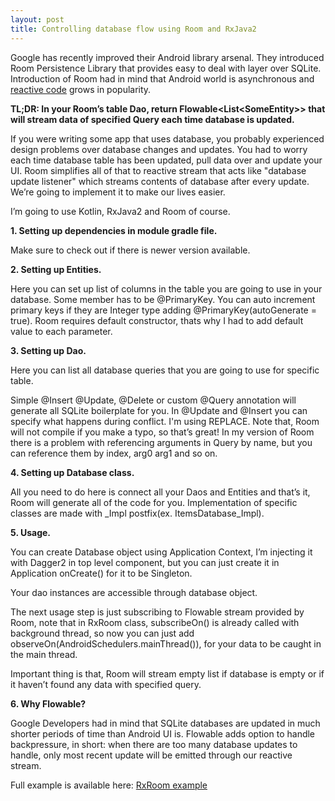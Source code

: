 ```yaml
---
layout: post
title: Controlling database flow using Room and RxJava2
---
```

Google has recently improved their Android library arsenal. They introduced Room Persistence Library that provides easy to deal with layer over SQLite. Introduction of Room had in mind that Android world is asynchronous and [reactive code](http://reactivex.io) grows in popularity.

<b>TL;DR: In your Room’s table Dao, return Flowable&lt;List&lt;SomeEntity&gt;&gt; that will stream data of specified Query each time database is updated.</b>

If you were writing some app that uses database, you probably experienced design problems over database changes and updates. You had to worry each time database table has been updated, pull data over and update your UI. Room simplifies all of that to reactive stream that acts like "database update listener" which streams contents of database after every update. We’re going to implement it to make our lives easier.

I’m going to use Kotlin, RxJava2 and Room of course.

<b>1. Setting up dependencies in module gradle file.</b> 

Make sure to check out if there is newer version available.
<script src="https://gist.github.com/TKolbusz/8857ba47ea5c9468146d0a4c052d76c2.js"></script>

<b>2. Setting up Entities. </b>

Here you can set up list of columns in the table you are going to use in your database. Some member has to be @PrimaryKey. You can auto increment primary keys if they are Integer type adding @PrimaryKey(autoGenerate = true). Room requires default constructor, thats why I had to add default value to each parameter.
<script src="https://gist.github.com/TKolbusz/b51e46fbc94c470bcdf5346731fcaac9.js"></script>

<b>3. Setting up Dao.</b>

Here you can list all database queries that you are going to use for specific table.

Simple @Insert @Update, @Delete or custom @Query annotation will generate all SQLite boilerplate for you. In @Update and @Insert you can specify what happens during conflict. I'm using REPLACE. Note that, Room will not compile if you make a typo, so that’s great!
In my version of Room there is a problem with referencing arguments in Query by name, but you can reference them by index, arg0 arg1 and so on.
<script src="https://gist.github.com/TKolbusz/5e1f0da09917c61bfc47ee478fa90d52.js"></script>
<b>4. Setting up Database class.</b>

All you need to do here is connect all your Daos and Entities and that’s it, Room will generate all of the code for you. Implementation of specific classes are made with _Impl postfix(ex. ItemsDatabase_Impl).
<script src="https://gist.github.com/TKolbusz/8f4cff7c7c3cbf7c50bac8881c6e4ca3.js"></script>

<b>5. Usage.</b>

You can create Database object using Application Context, I’m injecting it with Dagger2 in top level component, but you can just create it in Application onCreate() for it to be Singleton.

<script src="https://gist.github.com/TKolbusz/646222863e462409fee4f79495412412.js"></script>
Your dao instances are accessible through database object.

The next usage step is just subscribing to Flowable stream provided by Room, note that in RxRoom class, subscribeOn() is already called with background thread, so now you can just add observeOn(AndroidSchedulers.mainThread()), for your data to be caught in the main thread.
<script src="https://gist.github.com/TKolbusz/1c29403665b59fb893bd104394ae48a6.js"></script>
Important thing is that, Room will stream empty list if database is empty or if it haven’t found any data with specified query.

<b>6. Why Flowable? </b>

Google Developers had in mind that SQLite databases are updated in much shorter periods of time than Android UI is. Flowable adds option to handle backpressure, in short: when there are too many database updates to handle, only most recent update will be emitted through our reactive stream.

Full example is available here: [RxRoom example](https://github.com/TKolbusz/RxRoom-example)
